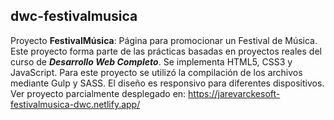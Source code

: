 ## dwc-festivalmusica
Proyecto **FestivalMúsica**: Página para promocionar un Festival de Música. Este proyecto forma parte de las prácticas basadas en proyectos reales del curso de **_Desarrollo Web Completo_**.
Se implementa HTML5, CSS3 y JavaScript. Para este proyecto se utilizó la compilación de los archivos mediante Gulp y SASS.
El diseño es responsivo para diferentes dispositivos.
Ver proyecto parcialmente desplegado en: https://jarevarckesoft-festivalmusica-dwc.netlify.app/
